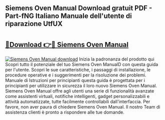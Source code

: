 ## Siemens Oven Manual Download gratuit PDF - Part-fNG Italiano Manuale dell'utente di riparazione UtfUX

# <h2><a href="http://dfclw55.blite.top/?on=Siemens+Oven+Manual">🔗Download 👉🔴 Siemens Oven Manual</a></h2>

[![Siemens Oven Manual download](https://i.imgur.com/lujVjoI.png)](http://dfclw55.blite.top/?on=Siemens+Oven+Manual)
Inizia la padronanza del prodotto qui Scopri tutto il potenziale del tuo Siemens Oven ManualD con questa guida per l'utente. Scopri le sue caratteristiche, i passaggi di installazione, le procedure operative e i suggerimenti per la risoluzione dei problemi. Manuale di Istruzioni per principianti questa guida è progettata per i principianti per utilizzare in sicurezza il loro nuovo Siemens Oven Manual. Siemens Oven Manual offre agli utenti una serie di funzionalità avanzate come assistenti virtuali, notifiche intelligenti, gadget personalizzabili e attività automatizzate, tutte facilmente controllabili dall'interfaccia. Per favore, non aver paura di chiedere Siemens Oven Manual. Il nostro Team di assistenza clienti è pronto a rispondere alle tue domande.
